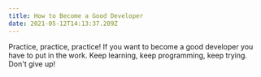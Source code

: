 ```yaml
---
title: How to Become a Good Developer
date: 2021-05-12T14:13:37.209Z
---
```


Practice, practice, practice! If you want to become a good developer you have to put in the work. Keep learning, keep programming, keep trying. Don't give up!
